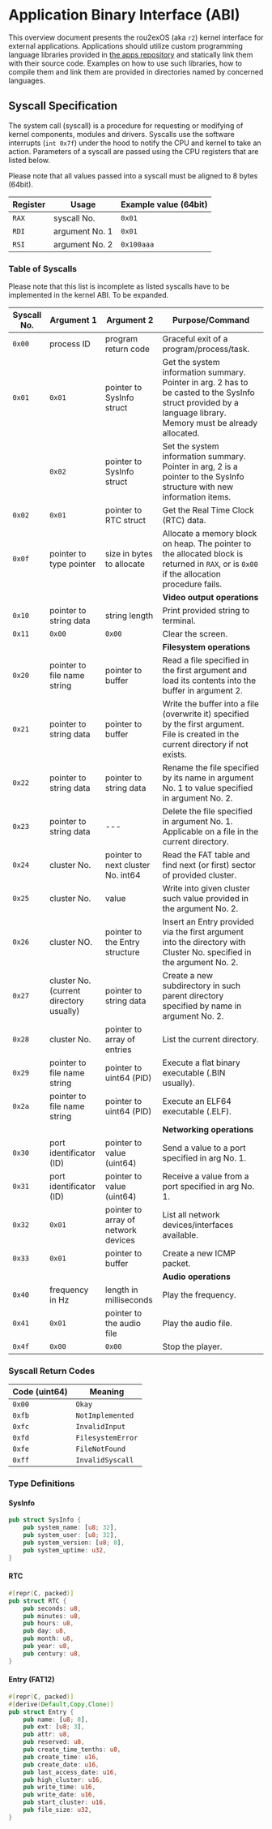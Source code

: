 # Application Binary Interface (ABI)

This overview document presents the rou2exOS (aka `r2`) kernel interface for external applications. Applications should utilize custom programming language libraries provided in [the apps repository](https://github.com/krustowski/rou2exOS-apps) and statically link them with their source code. Examples on how to use such libraries, how to compile them and link them are provided in directories named by concerned languages.


## Syscall Specification

The system call (syscall) is a procedure for requesting or modifying of kernel components, modules and drivers. Syscalls use the software interrupts (`int 0x7f`) under the hood to notify the CPU and kernel to take an action. Parameters of a syscall are passed using the CPU registers that are listed below.

Please note that all values passed into a syscall must be aligned to 8 bytes (64bit).

| Register | Usage          | Example value (64bit) |
|----------|----------------|-----------------------|
| `RAX`    | syscall No.    | `0x01` |
| `RDI`    | argument No. 1 | `0x01` |
| `RSI`    | argument No. 2 | `0x100aaa` |


### Table of Syscalls

Please note that this list is incomplete as listed syscalls have to be implemented in the kernel ABI. To be expanded.

| Syscall No. | Argument 1 | Argument 2 | Purpose/Command |
|-------------|------------|------------|---------|
|  `0x00`|  process ID | program return code | Graceful exit of a program/process/task. |
|  `0x01`|  `0x01`|  pointer to SysInfo struct | Get the system information summary. Pointer in arg. 2 has to be casted to the SysInfo struct provided by a language library. Memory must be already allocated. |
|        |  `0x02`|  pointer to SysInfo struct | Set the system information summary. Pointer in arg, 2 is a pointer to the SysInfo structure with new information items. |
|  `0x02`|  `0x01`| pointer to RTC struct | Get the Real Time Clock (RTC) data. |
|  `0x0f`|  pointer to type pointer | size in bytes to allocate | Allocate a memory block on heap. The pointer to the allocated block is returned in `RAX`, or is `0x00` if the allocation procedure fails. |
|        |        |       | **Video output operations** |
|  `0x10`|  pointer to string data | string length | Print provided string to terminal. |
|  `0x11`|  `0x00` | `0x00` | Clear the screen. |
|        |        |       | **Filesystem operations** |
|  `0x20`|  pointer to file name string | pointer to buffer | Read a file specified in the first argument and load its contents into the buffer in argument 2. |
|  `0x21`|  pointer to string data | pointer to buffer | Write the buffer into a file (overwrite it) specified by the first argument. File is created in the current directory if not exists. |
|  `0x22`|  pointer to string data | pointer to string data | Rename the file specified by its name in argument No. 1 to value specified in argument No. 2. |
|  `0x23`|  pointer to string data | --- | Delete the file specified in argument No. 1. Applicable on a file in the current directory. |
|  `0x24`|  cluster No. | pointer to next cluster No. int64 |  Read the FAT table and find next (or first) sector of provided cluster. |
|  `0x25`|  cluster No. | value | Write into given cluster such value provided in the argument No. 2. |
|  `0x26`|  cluster NO. | pointer to the Entry structure | Insert an Entry provided via the first argument into the directory with Cluster No. specified in the argument No. 2. |
|  `0x27`|  cluster No. (current directory usually) | pointer to string data | Create a new subdirectory in such parent directory specified by name in argument No. 2. |
|  `0x28`|  cluster No. | pointer to array of entries | List the current directory. |
|  `0x29`|  pointer to file name string | pointer to uint64 (PID) | Execute a flat binary executable (.BIN usually). |
|  `0x2a`|  pointer to file name string | pointer to uint64 (PID) | Execute an ELF64 executable (.ELF). |
|        |        |        | **Networking operations** |
|  `0x30`|  port identificator (ID) | pointer to value (uint64) | Send a value to a port specified in arg No. 1. |
|  `0x31`|  port identificator (ID) | pointer to value (uint64) | Receive a value from a port specified in arg No. 1. |
|  `0x32`|  `0x01`|  pointer to array of network devices | List all network devices/interfaces available. |
|  `0x33`|  `0x01`|  pointer to buffer | Create a new ICMP packet.  |
|        |        |        | **Audio operations** |
|  `0x40`|  frequency in Hz | length in milliseconds | Play the frequency. |
|  `0x41`|  `0x01`| pointer to the audio file | Play the audio file. |
|  `0x4f`|  `0x00`|  `0x00`| Stop the player. |


### Syscall Return Codes

| Code (uint64) | Meaning |
|---------------|---------|
| `0x00` | `Okay` |
| `0xfb` | `NotImplemented` |
| `0xfc` | `InvalidInput` |
| `0xfd` | `FilesystemError` |
| `0xfe` | `FileNotFound` |
| `0xff` | `InvalidSyscall` |


### Type Definitions

#### SysInfo

```rust 
pub struct SysInfo {
    pub system_name: [u8; 32],
    pub system_user: [u8; 32],
    pub system_version: [u8; 8],
    pub system_uptime: u32,
}
```

#### RTC 

```rust
#[repr(C, packed)]
pub struct RTC {
    pub seconds: u8,
    pub minutes: u8,
    pub hours: u8,
    pub day: u8,
    pub month: u8,
    pub year: u8,
    pub century: u8,
}
```

#### Entry (FAT12)

```rust
#[repr(C, packed)]
#[derive(Default,Copy,Clone)]
pub struct Entry {
    pub name: [u8; 8],
    pub ext: [u8; 3],
    pub attr: u8,
    pub reserved: u8,
    pub create_time_tenths: u8,
    pub create_time: u16,
    pub create_date: u16,
    pub last_access_date: u16,
    pub high_cluster: u16,
    pub write_time: u16,
    pub write_date: u16,
    pub start_cluster: u16,
    pub file_size: u32,
}
```

